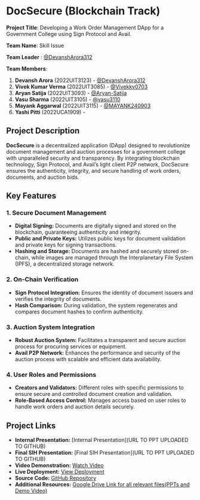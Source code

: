 # DocSecure (Blockchain Track)

**Project Title**: Developing a Work Order Management DApp for a Government College using Sign Protocol and Avail.

**Team Name**: Skill Issue

**Team Leader** : [@DevanshArora312](https://github.com/DevanshArora312)

**Team Members**:
1. **Devansh Arora** (2022UIT3123) -  [@DevanshArora312](https://github.com/DevanshArora312)
2. **Vivek Kumar Verma** (2022UIT3085) - [@Vivekkv0703](https://github.com/Vivekkv0703)
3. **Aryan Satija** (2022UIT3093) - [@Aryan-Satija](https://github.com/Aryan-Satija)
4. **Vasu Sharma** (2022UIT3105) - [@vasu3110](https://github.com/vasu3110)
5. **Mayank Aggarwal** (2022UIT3115) - [@MAYANK240903](https://github.com/MAYANK240903)
6. **Yashi Pitti** (2022UCA1909) - 

## Project Description

**DocSecure** is a decentralized application (DApp) designed to revolutionize document management and auction processes for a government college with unparalleled security and transparency. By integrating blockchain technology, Sign Protocol, and Avail’s light client P2P network, DocSecure ensures the authenticity, integrity, and secure handling of work orders, documents, and auction bids.

## Key Features

### 1. Secure Document Management
- **Digital Signing:** Documents are digitally signed and stored on the blockchain, guaranteeing authenticity and integrity.
- **Public and Private Keys:** Utilizes public keys for document validation and private keys for signing transactions.
- **Hashing and Storage:** Documents are hashed and securely stored on-chain, while images are managed through the Interplanetary File System (IPFS), a decentralized storage network.

### 2. On-Chain Verification
- **Sign Protocol Integration:** Ensures the identity of document issuers and verifies the integrity of documents.
- **Hash Comparison:** During validation, the system regenerates and compares document hashes to confirm authenticity.

### 3. Auction System Integration
- **Robust Auction System:** Facilitates a transparent and secure auction process for procuring services or equipment.
- **Avail P2P Network:** Enhances the performance and security of the auction process with scalable and efficient data availability.

### 4. User Roles and Permissions
- **Creators and Validators:** Different roles with specific permissions to ensure secure and controlled document creation and validation.
- **Role-Based Access Control:** Manages access based on user roles to handle work orders and auction details securely.

## Project Links

- **Internal Presentation:** [Internal Presentation](URL TO PPT UPLOADED TO GITHUB)
- **Final SIH Presentation:** [Final SIH Presentation](URL TO PPT UPLOADED TO GITHUB)
- **Video Demonstration:** [Watch Video](https://youtu.be/CgXG2iZe654)
- **Live Deployment:** [View Deployment](https://sih2k24.vercel.app/)
- **Source Code:** [GitHub Repository](https://github.com/Aryan-Satija/SIH_INTERNAL_ROUND_1_SKILL_ISSUE)
- **Additional Resources:** [Google Drive Link for all relevant files(PPTs and Demo Video)](https://drive.google.com/drive/folders/13USuQ87zRhjBgL-39U9z7CAi-F5Wu97-?usp=drive_link)
